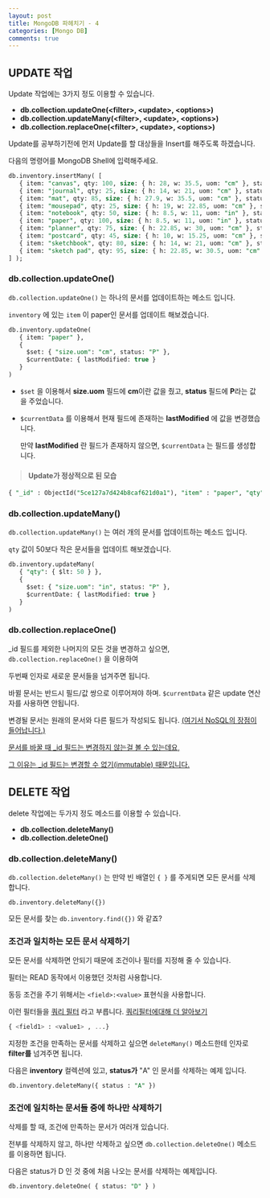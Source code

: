 ```yaml
---
layout: post
title: MongoDB 파헤치기 - 4
categories: [Mongo DB]
comments: true
---
```

## UPDATE 작업 

Update 작업에는 3가지 정도 이용할 수 있습니다.

- **db.collection.updateOne(\<filter>, \<update>, \<options>)**
- **db.collection.updateMany(\<filter>, \<update>, \<options>)**
- **db.collection.replaceOne(\<filter>, \<update>, \<options>)**

Update를 공부하기전에 먼저 Update를 할 대상들을 Insert를 해주도록 하겠습니다.

다음의 명령어를 MongoDB Shell에 입력해주세요.

```sql
db.inventory.insertMany( [
   { item: "canvas", qty: 100, size: { h: 28, w: 35.5, uom: "cm" }, status: "A" },
   { item: "journal", qty: 25, size: { h: 14, w: 21, uom: "cm" }, status: "A" },
   { item: "mat", qty: 85, size: { h: 27.9, w: 35.5, uom: "cm" }, status: "A" },
   { item: "mousepad", qty: 25, size: { h: 19, w: 22.85, uom: "cm" }, status: "P" },
   { item: "notebook", qty: 50, size: { h: 8.5, w: 11, uom: "in" }, status: "P" },
   { item: "paper", qty: 100, size: { h: 8.5, w: 11, uom: "in" }, status: "D" },
   { item: "planner", qty: 75, size: { h: 22.85, w: 30, uom: "cm" }, status: "D" },
   { item: "postcard", qty: 45, size: { h: 10, w: 15.25, uom: "cm" }, status: "A" },
   { item: "sketchbook", qty: 80, size: { h: 14, w: 21, uom: "cm" }, status: "A" },
   { item: "sketch pad", qty: 95, size: { h: 22.85, w: 30.5, uom: "cm" }, status: "A" }
] );
```

### db.collection.updateOne()

`db.collection.updateOne()` 는 하나의 문서를 업데이트하는 메소드 입니다.

`inventory` 에 있는 `item` 이 paper인 문서를 업데이트 해보겠습니다.

```sql
db.inventory.updateOne(
   { item: "paper" },
   {
     $set: { "size.uom": "cm", status: "P" },
     $currentDate: { lastModified: true }
   }
)
```

- `$set` 을 이용해서 **size.uom** 필드에 **cm**이란 값을 줬고, **status** 필드에 **P**라는 값을 주었습니다.

- `$currentData` 를 이용해서 현재 필드에 존재하는 **lastModified** 에 값을 변경했습니다. 

  만약 **lastModified** 란 필드가 존재하지 않으면, `$currentData` 는 필드를 생성합니다. 

> #### Update가 정상적으로 된 모습

```sql
{ "_id" : ObjectId("5ce127a7d424b8caf621d0a1"), "item" : "paper", "qty" : 100, "size" : { "h" : 8.5, "w" : 11, "uom" : "cm" }, "status" : "P", "lastModified" : ISODate("2019-05-19T09:55:24.592Z") }
```

### db.collection.updateMany()

`db.collection.updateMany()` 는 여러 개의 문서를 업데이트하는 메소드 입니다. 

`qty` 값이 50보다 작은 문서들을 업데이트 해보겠습니다.

```sql
db.inventory.updateMany(
   { "qty": { $lt: 50 } },
   {
     $set: { "size.uom": "in", status: "P" },
     $currentDate: { lastModified: true }
   }
)
```

### db.collection.replaceOne()

_id 필드를 제외한 나머지의 모든 것을 변경하고 싶으면, `db.collection.replaceOne()` 을 이용하여

두번째 인자로 새로운 문서들을 넘겨주면 됩니다. 

바뀔 문서는 반드시 필드/값 쌍으로 이루어져야 하며. `$currentData` 같은 update 연산자를 사용하면 안됩니다.

변경될 문서는 원래의 문서와 다른 필드가 작성되도 됩니다. <u>(여기서 NoSQL의 장점이 들어납니다.)</u>

<u>문서를 바꿀 때 _id 필드는 변경하지 않는걸 볼 수 있는데요,</u>

<u>그 이유는 _id 필드는 변경할 수 없기(immutable) 때문입니다.</u>

## DELETE 작업

delete 작업에는 두가지 정도 메소드를 이용할 수 있습니다. 

- **db.collection.deleteMany()**
- **db.collection.deleteOne()**

### db.collection.deleteMany() 

`db.collection.deleteMany()` 는 만약 빈 배열인 `{ }` 를 주게되면 모든 문서를 삭제합니다. 

```
db.inventory.deleteMany({})
```

모든 문서를 찾는 `db.inventory.find({})` 와 같죠?

### 조건과 일치하는 모든 문서 삭제하기

모든 문서를 삭제하면 안되기 때문에 조건이나 필터를 지정해 줄 수 있습니다. 

필터는 READ 동작에서 이용했던 것처럼 사용합니다. 

동등 조건을 주기 위해서는 `<field>:<value>` 표현식을 사용합니다. 

이런 필터들을 <u>쿼리 필터</u> 라고 부릅니다.  [쿼리필터에대해 더 알아보기](https://docs.mongodb.com/manual/core/document/#document-query-filter)

```sql
{ <field1> : <value1> , ...}
```

지정한 조건을 만족하는 문서를 삭제하고 싶으면 `deleteMany()` 메소드한테 인자로 **filter를** 넘겨주면 됩니다. 

다음은 **inventory** 컬렉션에 있고, **status가** "A" 인 문서를 삭제하는 예제 입니다. 

```sql
db.inventory.deleteMany({ status : "A" })
```

### 조건에 일치하는 문서들 중에 하나만 삭제하기 

삭제를 할 때, 조건에 만족하는 문서가 여러개 있습니다. 

전부를 삭제하지 않고, 하나만 삭제하고 싶으면 `db.collection.deleteOne()` 메소드를 이용하면 됩니다. 

다음은 status가 D 인 것 중에 처음 나오는 문서를 삭제하는 예제입니다. 

```sql
db.inventory.deleteOne( { status: "D" } )
```

